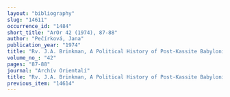 ```yaml
---
layout: "bibliography"
slug: "14611"
occurrence_id: "1484"
short_title: "ArOr 42 (1974), 87-88"
author: "Pečírková, Jana"
publication_year: "1974"
title: "Rv. J.A. Brinkman, A Political History of Post-Kassite Babylonia (AnOr 43)"
volume_no_: "42"
pages: "87-88"
journal: "Archív Orientalí"
title: "Rv. J.A. Brinkman, A Political History of Post-Kassite Babylonia (AnOr 43)"
previous_item: "14614"
---
```

